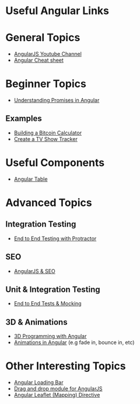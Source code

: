 Useful Angular Links
====

# General Topics
* [AngularJS Youtube Channel](http://www.youtube.com/channel/UCbn1OgGei-DV7aSRo_HaAiw)
* [Angular Cheat sheet](http://www.cheatography.com/proloser/cheat-sheets/angularjs/?utm_content=buffer4b85c&utm_medium=social&utm_source=twitter.com&utm_campaign=buffer)

# Beginner Topics
* [Understanding Promises in Angular](http://www.tweetganic.com/a/217096)

## Examples ##
* [Building a Bitcoin Calculator](https://github.com/mjhea0/thinkful-angular)
* [Create a TV Show Tracker](http://www.tweetganic.com/a/225759)

# Useful Components
* [Angular Table](http://www.tweetganic.com/a/224928)

# Advanced Topics
## Integration Testing
* [End to End Testing with Protractor](http://ramonvictor.github.io/protractor/slides)
## SEO
* [AngularJS & SEO](http://www.yearofmoo.com/2012/11/angularjs-and-seo.html)

## Unit & Integration Testing
* [End to End Tests & Mocking](http://lostechies.com/gabrielschenker/2014/04/21/angularjspart-15-end-to-end-tests-and-mocking)

## 3D & Animations
* [3D Programming with Angular](https://github.com/frozonfreak/html_angular_threejs)
* [Animations in Angular](http://hendrixer.github.io/) (e.g fade in, bounce in, etc)

# Other Interesting Topics
* [Angular Loading Bar](http://chieffancypants.github.io/angular-loading-bar/?utm_content=buffer1b9ed&utm_medium=social&utm_source=twitter.com&utm_campaign=buffer)
* [Drag and drop module for AngularJS](http://ngmodules.org/modules/ngDraggable?utm_content=bufferfd72a&utm_medium=social&utm_source=twitter.com&utm_campaign=buffer)
* [Angular Leaflet (Mapping) Directive](http://tombatossals.github.io/angular-leaflet-directive)
